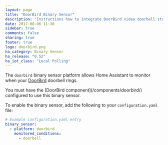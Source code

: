 ```yaml
---
layout: page
title: "DoorBird Binary Sensor"
description: "Instructions how to integrate DoorBird video doorbell state into Home Assistant."
date: 2017-08-06 11:30
sidebar: true
comments: false
sharing: true
footer: true
logo: doorbird.png
ha_category: Binary Sensor
ha_release: "0.52"
ha_iot_class: "Local Polling"
---
```


The `doorbird` binary sensor platform allows Home Assistant to monitor when your [DoorBird](http://www.doorbird.com/) doorbell rings.

<p class='note'>
  You must have the [DoorBird component](/components/doorbird/) configured to use this binary sensor.
</p>

To enable the binary sensor, add the following to your `configuration.yaml` file:

```yaml
# Example configuration.yaml entry
binary_sensor:
  - platform: doorbird
    monitored_conditions:
      - doorbell
```
